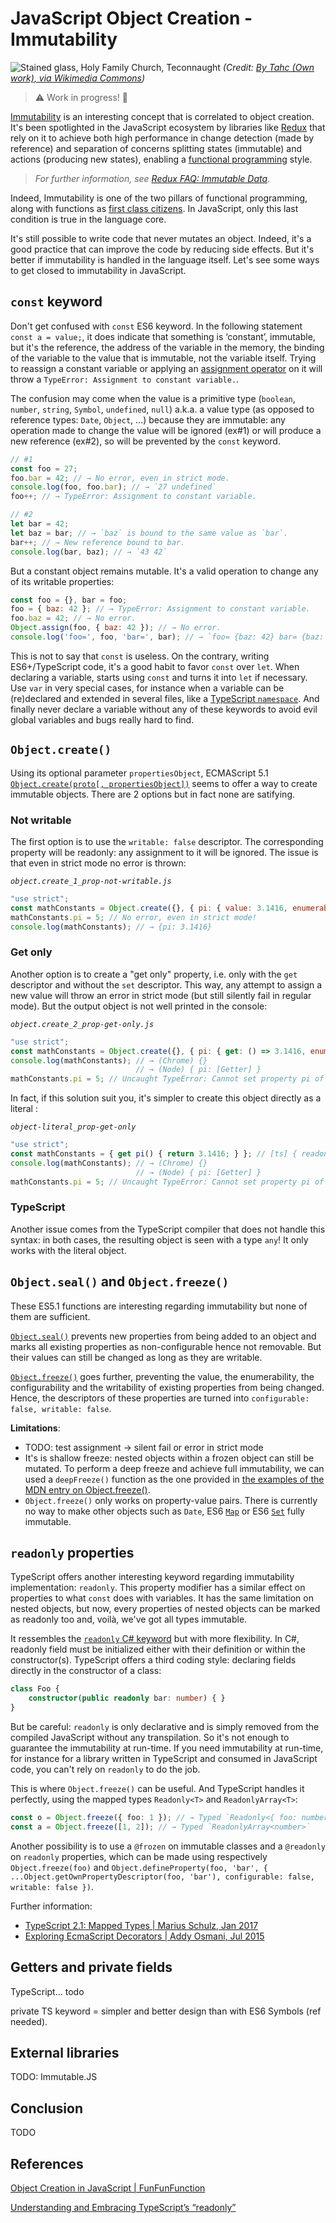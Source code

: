 # JavaScript Object Creation - Immutability

![Stained glass, Holy Family Church, Teconnaught](../img/immutable.jpg)
_(Credit: [By Tahc (Own work), via Wikimedia Commons](https://commons.wikimedia.org/wiki/File:Stained_glass,_Holy_Family_Church,_Teconnaught,_September_2010_crop.jpg))_

> ⚠️ Work in progress! 🚧

<!--
TODO:
- https://vsavkin.com/immutability-vs-encapsulation-90549ab74487

-->

[Immutability](https://en.wikipedia.org/wiki/Immutable_object) is an interesting concept that is correlated to object creation. It's been spotlighted in the JavaScript ecosystem by libraries like [Redux](http://redux.js.org) that rely on it to achieve both high performance in change detection (made by reference) and separation of concerns splitting states (immutable) and actions (producing new states), enabling a [functional programming](https://en.wikipedia.org/wiki/Functional_programming) style.

> _For further information, see [Redux FAQ: Immutable Data](http://redux.js.org/docs/faq/ImmutableData.html)._

Indeed, Immutability is one of the two pillars of functional programming, along with functions as [first class citizens](https://en.wikipedia.org/wiki/First-class_citizen). In JavaScript, only this last condition is true in the language core. 

It's still possible to write code that never mutates an object. Indeed, it's a good practice that can improve the code by reducing side effects. But it's better if immutability is handled in the language itself. Let's see some ways to get closed to immutability in JavaScript.

## `const` keyword

Don't get confused with `const` ES6 keyword. In the following statement `const a = value;`, it does indicate that something is ‘constant’, immutable, but it's the reference, the address of the variable in the memory, the binding of the variable to the value that is immutable, not the variable itself. Trying to reassign a constant variable or applying an [assignment operator](https://tc39.github.io/ecma262/#sec-assignment-operators) on it will throw a `TypeError: Assignment to constant variable.`.

The confusion may come when the value is a primitive type (`boolean`, `number`, `string`, `Symbol`, `undefined`, `null`)  a.k.a. a value type (as opposed to reference types: `Date`, `Object`, ...) because they are immutable: any operation made to change the value will be ignored (ex#1) or will produce a new reference (ex#2), so will be prevented by the `const` keyword.

```js
// #1
const foo = 27;
foo.bar = 42; // → No error, even in strict mode.
console.log(foo, foo.bar); // → `27 undefined`
foo++; // → TypeError: Assignment to constant variable.

// #2
let bar = 42;
let baz = bar; // → `baz` is bound to the same value as `bar`.
bar++; // → New reference bound to bar.
console.log(bar, baz); // → `43 42`
```

But a constant object remains mutable. It's a valid operation to change any of its writable properties:

```js
const foo = {}, bar = foo;
foo = { baz: 42 }; // → TypeError: Assignment to constant variable.
foo.baz = 42; // → No error.
Object.assign(foo, { baz: 42 }); // → No error.
console.log('foo=', foo, 'bar=', bar); // → `foo= {baz: 42} bar= {baz: 42}`
```

This is not to say that `const` is useless. On the contrary, writing ES6+/TypeScript code, it's a good habit to favor `const` over `let`. When declaring a variable, starts using `const` and turns it into `let` if necessary. Use `var` in very special cases, for instance when a variable can be (re)declared and extended in several files, like a [TypeScript `namespace`](http://www.typescriptlang.org/play/#src=namespace%20Foo%20%7B%0D%0A%20%20%20%20export%20const%20bar%20%3D%205%3B%0D%0A%7D). And finally never declare a variable without any of these keywords to avoid evil global variables and bugs really hard to find.

## `Object.create()`

Using its optional parameter `propertiesObject`, ECMAScript 5.1 [`Object.create(proto[, propertiesObject])`](https://developer.mozilla.org/en-US/docs/Web/JavaScript/Reference/Global_Objects/Object/create) seems to offer a way to create immutable objects. There are 2 options but in fact none are satifying.

### Not writable

The first option is to use the `writable: false` descriptor. The corresponding property will be readonly: any assignment to it will be ignored. The issue is that even in strict mode no error is thrown:

_`object.create_1_prop-not-writable.js`_

```js
"use strict";
const mathConstants = Object.create({}, { pi: { value: 3.1416, enumerable: true, writable: false } }); // [ts] Type `any`!
mathConstants.pi = 5; // No error, even in strict mode!
console.log(mathConstants); // → {pi: 3.1416}
```

### Get only

Another option is to create a "get only" property, i.e. only with the `get` descriptor and without the `set` descriptor. This way, any attempt to assign a new value will throw an error in strict mode (but still silently fail in regular mode). But the output object is not well printed in the console:

_`object.create_2_prop-get-only.js`_

```js
"use strict";
const mathConstants = Object.create({}, { pi: { get: () => 3.1416, enumerable: true } }); // [ts] Type `any`!
console.log(mathConstants); // → (Chrome) {}
                            // → (Node) { pi: [Getter] }
mathConstants.pi = 5; // Uncaught TypeError: Cannot set property pi of #<Object> which has only a getter
```

In fact, if this solution suit you, it's simpler to create this object directly as a literal :

_`object-literal_prop-get-only`_

```js
"use strict";
const mathConstants = { get pi() { return 3.1416; } }; // [ts] { readonly pi: number; }
console.log(mathConstants); // → (Chrome) {}
                            // → (Node) { pi: [Getter] }
mathConstants.pi = 5; // Uncaught TypeError: Cannot set property pi of #<Object> which has only a getter
```

### TypeScript

Another issue comes from the TypeScript compiler that does not handle this syntax: in both cases, the resulting object is seen with a type `any`! It only works with the literal object.

## `Object.seal()` and `Object.freeze()`

These ES5.1 functions are interesting regarding immutability but none of them are sufficient.

[`Object.seal()`](https://developer.mozilla.org/en-US/docs/Web/JavaScript/Reference/Global_Objects/Object/seal) prevents new properties from being added to an object and marks all existing properties as non-configurable hence not removable. But their values can still be changed as long as they are writable.

[`Object.freeze()`](https://developer.mozilla.org/en-US/docs/Web/JavaScript/Reference/Global_Objects/Object/freeze) goes further, preventing the value, the enumerability, the configurability and the writability of existing properties from being changed. Hence, the descriptors of these properties are turned into `configurable: false, writable: false`.

**Limitations**:

- TODO: test assignment → silent fail or error in strict mode
- It's is shallow freeze: nested objects within a frozen object can still be mutated. To perform a deep freeze and achieve full immutability, we can used a `deepFreeze()` function as the one provided in [the examples of the MDN entry on Object.freeze()](https://developer.mozilla.org/en-US/docs/Web/JavaScript/Reference/Global_Objects/Object/freeze#Examples).
- `Object.freeze()` only works on property-value pairs. There is currently no way to make other objects such as `Date`, ES6 [`Map`](https://developer.mozilla.org/en-US/docs/Web/JavaScript/Reference/Global_Objects/Map) or ES6 [`Set`](https://developer.mozilla.org/en-US/docs/Web/JavaScript/Reference/Global_Objects/Set) fully immutable.

## `readonly` properties

TypeScript offers another interesting keyword regarding immutability implementation: `readonly`. This property modifier has a similar effect on properties to what `const` does with variables. It has the same limitation on nested objects, but now, every properties of nested objects can be marked as readonly too and, voilà, we've got all types immutable.

It ressembles the [`readonly` C# keyword](https://docs.microsoft.com/en-us/dotnet/csharp/language-reference/keywords/readonly) but with more flexibility. In C#, readonly field must be initialized either with their definition or within the constructor(s). TypeScript offers a third coding style: declaring fields directly in the constructor of a class:

```ts
class Foo {
    constructor(public readonly bar: number) { }
}
```

But be careful: `readonly` is only declarative and is simply removed from the compiled JavaScript without any transpilation. So it's not enough to guarantee the immutability at run-time. If you need immutability at run-time, for instance for a library written in TypeScript and consumed in JavaScript code, you can't rely on `readonly` to do the job.

This is where `Object.freeze()` can be useful. And TypeScript handles it perfectly, using the mapped types `Readonly<T>` and `ReadonlyArray<T>`:

```ts
const o = Object.freeze({ foo: 1 }); // → Typed `Readonly<{ foo: number }>`
const a = Object.freeze([1, 2]); // → Typed `ReadonlyArray<number>`
```

Another possibility is to use a `@frozen` on immutable classes and a `@readonly` on `readonly` properties, which can be made using respectively `Object.freeze(foo)` and `Object.defineProperty(foo, 'bar', { ...Object.getOwnPropertyDescriptor(foo, 'bar'), configurable: false, writable: false })`.

Further information:

- [TypeScript 2.1: Mapped Types | Marius Schulz, Jan 2017](https://blog.mariusschulz.com/2017/01/20/typescript-2-1-mapped-types)
- [Exploring EcmaScript Decorators | Addy Osmani, Jul 2015](https://medium.com/google-developers/exploring-es7-decorators-76ecb65fb841)

## Getters and private fields

TypeScript...
todo

private TS keyword = simpler and better design than with ES6 Symbols (ref needed).

## External libraries

TODO: Immutable.JS

## Conclusion

TODO

## References

[Object Creation in JavaScript | FunFunFunction](https://www.youtube.com/watch?v=GhbhD1HR5vk&index=1&list=PL0zVEGEvSaeHBZFy6Q8731rcwk0Gtuxub)

[Understanding and Embracing TypeScript’s “readonly”](https://spin.atomicobject.com/2017/08/14/typescript-readonly-intro/)
